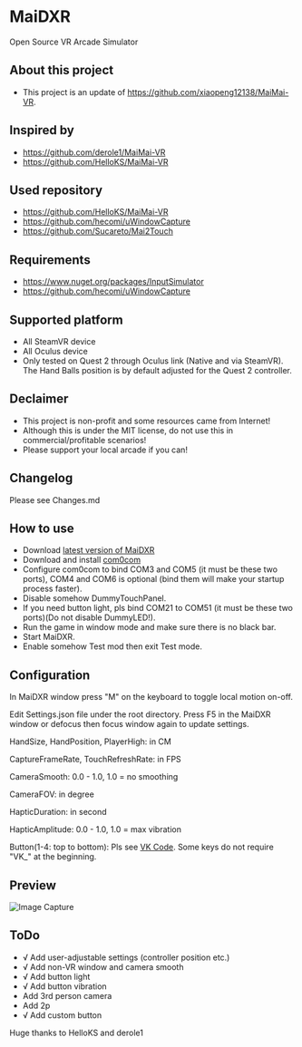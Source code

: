 # MaiDXR
Open Source VR Arcade Simulator

## About this project
- This project is an update of https://github.com/xiaopeng12138/MaiMai-VR. 

## Inspired by
- https://github.com/derole1/MaiMai-VR
- https://github.com/HelloKS/MaiMai-VR

## Used repository
- https://github.com/HelloKS/MaiMai-VR
- https://github.com/hecomi/uWindowCapture
- https://github.com/Sucareto/Mai2Touch

## Requirements
- https://www.nuget.org/packages/InputSimulator
- https://github.com/hecomi/uWindowCapture

## Supported platform
- All SteamVR device
- All Oculus device
- Only tested on Quest 2 through Oculus link (Native and via SteamVR). The Hand Balls position is by default adjusted for the Quest 2 controller.

## Declaimer
- This project is non-profit and some resources came from Internet!
- Although this is under the MIT license, do not use this in commercial/profitable scenarios!
- Please support your local arcade if you can!

## Changelog
Please see Changes.md

## How to use
- Download [latest version of MaiDXR](https://github.com/xiaopeng12138/MaiDXR/releases)
- Download and install [com0com](https://storage.googleapis.com/google-code-archive-downloads/v2/code.google.com/powersdr-iq/setup_com0com_W7_x64_signed.exe)
- Configure com0com to bind COM3 and COM5 (it must be these two ports), COM4 and COM6 is optional (bind them will make your startup process faster).
- Disable somehow DummyTouchPanel.
- If you need button light, pls bind COM21 to COM51 (it must be these two ports)(Do not disable DummyLED!).
- Run the game in window mode and make sure there is no black bar.
- Start MaiDXR.
- Enable somehow Test mod then exit Test mode.

## Configuration
In MaiDXR window press "M" on the keyboard to toggle local motion on-off.

Edit Settings.json file under the root directory. Press F5 in the MaiDXR window or defocus then focus window again to update settings.

HandSize, HandPosition, PlayerHigh: in CM

CaptureFrameRate, TouchRefreshRate: in FPS

CameraSmooth: 0.0 - 1.0, 1.0 = no smoothing

CameraFOV: in degree

HapticDuration: in second

HapticAmplitude: 0.0 - 1.0, 1.0 = max vibration

Button(1-4: top to bottom): Pls see [VK Code](https://docs.microsoft.com/windows/win32/inputdev/virtual-key-codes). Some keys do not require "VK_" at the beginning.

## Preview
![Image Capture](https://github.com/xiaopeng12138/MaiDXR/blob/main/PreviewImage/MaiDXR_PreviewImage.png?raw=true)

## ToDo
- √ Add user-adjustable settings (controller position etc.)
- √ Add non-VR window and camera smooth
- √ Add button light
- √ Add button vibration
- Add 3rd person camera
- Add 2p
- √ Add custom button

Huge thanks to HelloKS and derole1
